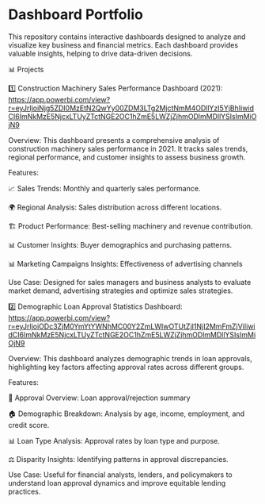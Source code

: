 # Dashboard Portfolio
This repository contains interactive dashboards designed to analyze and visualize key business and financial metrics. Each dashboard provides valuable insights, helping to drive data-driven decisions.

📊 Projects

1️⃣ Construction Machinery Sales Performance Dashboard (2021): https://app.powerbi.com/view?r=eyJrIjoiNjg5ZDI0MzEtN2QwYy00ZDM3LTg2MjctNmM4ODllYzI5YjBhIiwidCI6ImNkMzE5NjcxLTUyZTctNGE2OC1hZmE5LWZjZjhmODlmMDllYSIsImMiOjN9 

Overview:
This dashboard presents a comprehensive analysis of construction machinery sales performance in 2021. It tracks sales trends, regional performance, and customer insights to assess business growth.

Features:

📈 Sales Trends: Monthly and quarterly sales performance.

🌍 Regional Analysis: Sales distribution across different locations.

🏗 Product Performance: Best-selling machinery and revenue contribution.

📊 Customer Insights: Buyer demographics and purchasing patterns.

📊 Marketing Campaigns Insights: Effectiveness of advertising channels

Use Case:
Designed for sales managers and business analysts to evaluate market demand, advertising strategies and optimize sales strategies.

2️⃣ Demographic Loan Approval Statistics Dashboard: https://app.powerbi.com/view?r=eyJrIjoiODc3ZjM0YmYtYWNhMC00Y2ZmLWIwOTUtZjI1NjI2MmFmZjViIiwidCI6ImNkMzE5NjcxLTUyZTctNGE2OC1hZmE5LWZjZjhmODlmMDllYSIsImMiOjN9


Overview:
This dashboard analyzes demographic trends in loan approvals, highlighting key factors affecting approval rates across different groups.

Features:

🏦 Approval Overview: Loan approval/rejection summary

🏠 Demographic Breakdown: Analysis by age, income, employment, and credit score.

📊 Loan Type Analysis: Approval rates by loan type and purpose.

⚖️ Disparity Insights: Identifying patterns in approval discrepancies.

Use Case:
Useful for financial analysts, lenders, and policymakers to understand loan approval dynamics and improve equitable lending practices.
